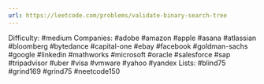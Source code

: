 ```yaml
---
url: https://leetcode.com/problems/validate-binary-search-tree
---
```


Difficulty: #medium
Companies: #adobe #amazon #apple #asana #atlassian #bloomberg #bytedance #capital-one #ebay #facebook #goldman-sachs #google #linkedin #mathworks #microsoft #oracle #salesforce #sap #tripadvisor #uber #visa #vmware #yahoo #yandex
Lists: #blind75 #grind169 #grind75 #neetcode150